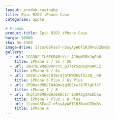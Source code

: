 ```yaml
---
layout: produk-casinghp
title: Epic R2D2 iPhone Case
categories: apple

# Produk
product-title: Epic R2D2 iPhone Case
harga: 90000
sku: hn-4160
image-drive: 1lzoxGSFaa7-n5syAyW6T1R3RvoDZUmBs
gallery:
  - url: 1CG3NF_IL6FKB4MrVif-AJHgNSBkJgEb0
    title: iPhone 5 / 5s / SE
  - url: 1mH7QC9RqDDmPcYc_pJ7erSqUGgKnARC2
    title: iPhone 6 / 6s
  - url: 1OzWlcxS6SjQTBc4jGtRWO6Vf5c3Q__RB
    title: iPhone 6 Plus / 6s Plus
  - url: 1PQ8ukdRQCEAAQmwjq3BErwl67RlgCfkT
    title: iPhone 7 / 8
  - url: 1hptzO6MGwZHxGkWcIrrZo042gXXobbaw
    title: iPhone 7 Plus / 8 Plus
  - url: 1lzoxGSFaa7-n5syAyW6T1R3RvoDZUmBs
    title: iPhone X
---
```

